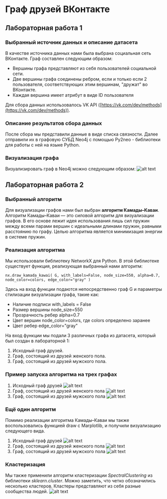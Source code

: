 
# Граф друзей ВКонтакте

## Лабораторная работа 1

### Выбранный источник данных и описание датасета
В качестве источника данных нами была выбрана социальная сеть ВКонтакте. Граф составлен следующим образом:

 - Вершины графа представляют из себя пользователей социальной сети.
 - Две вершины графа соединены ребром, если и только если 2 пользователя, соответствующих этим вершинам, "дружат" во ВКонтакте.
 - Каждая вершина имеет атрибут в виде ID пользователя

Для сбора данных использовалось VK API ([https://vk.com/dev/methods](https://vk.com/dev/methods)).

### Описание результатов сбора данных
После сбора мы представили данные в виде списка связности. Далее отправили их в графовую СУБД Neo4j с помощью Py2neo - библиотеки для работы с ней на языке Python.

### Визуализация графа
Визуализировать граф в Neo4j можно следующим образом:
![alt text](/visualization_1.jpg)

## Лабораторная работа 2

### Выбранный алгоритм
Для визуализации графов нами был выбран **алгоритм Камады–Каваи**. Алгоритм Камады–Каваи — это силовой алгоритм для визуализации графов. В его основе лежит идея использования лишь сил пружин между всеми парами вершин с идеальными длинами пружин, равными расстоянию по графу. Целью алгоритма является минимизация энергии в системе пружин.

### Реализация алгоритма
Мы использовали библиотеку NetworkX для Python. В этой библиотеке существует функция, реализующая выбранный нами алгоритм:

 `nx.draw_kamada_kawai(
    G, with_labels=False, node_size=550,
     alpha=0.7, node_color=colors,
    edge_color="gray"
)`

Здесь на вход функции подаются непосредственно граф G и параметры стилизации визуализации графа, такие как:

 - Наличие подписи with_labels = False
 - Размер вершины node_size=550
 - Прозрачность ребер alpha=0.7
 - Цвет вершин node_color=colors, где colors определено заранее
 - Цвет ребер edge_color="gray"

На вход функции мы подали 3 различных графа из датасета, который был создан в лабораторной 1:

 1. Исходный граф друзей.
 2. Граф, состоящий из друзей женского пола.
 3. Граф, состоящий из друзей мужского пола.

### Пример запуска алгоритма на трех графах
 1. Исходный граф друзей ![alt text](/graph1_2.png)
 2. Граф, состоящий из друзей женского пола ![alt text](/girls_kawai.png)
 3. Граф, состоящий из друзей мужского пола ![alt text](/boys_kawai.png)

### Ещё один алгоритм
Помимо реализации алгоритма Камады–Каваи мы также воспользовались функцией draw с Marplotlib, и получили визуализацию следующего вида. 
 1. Исходный граф друзей ![alt text](/graph_draw.png)
 2. Граф, состоящий из друзей женского пола ![alt text](/girls_draw.png)
 3. Граф, состоящий из друзей мужского пола ![alt text](/boys_draw.png)

### Кластеризация
Мы также применили алгоритм кластеризации *SpectralClustering* из библиотеки *sklearn.cluster*. Можно заметить, что четко обозначились несколько кластеров. Кластеры представляют из себя разные сообщества людей. ![alt text](/graph_1_1.png)

